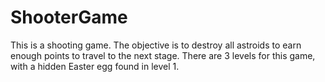 # ShooterGame
This is a shooting game. The objective is to destroy all astroids to earn enough points to travel to the next stage. There are 3 levels for this game, with a hidden Easter egg found in level 1.
